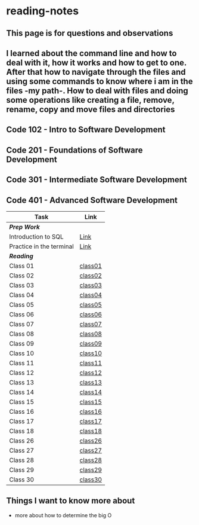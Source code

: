 # reading-notes
**This page is for questions and observations**
---
**I learned about the command line and how to deal with it, how it works and how to get to one.
After that how to navigate through the files and using some commands to know where i am in the files -my path-.
How to deal with files and doing some operations like creating a file, remove, rename, copy and move files and directories**
---

## Code 102 - Intro to Software Development
## Code 201 - Foundations of Software Development
## Code 301 - Intermediate Software Development
## Code 401 - Advanced Software Development

|Task|Link|
|----|----|
|***Prep Work***|
|Introduction to SQL|[Link](./prep/IntroductionToSQL/IntroductionToSQL.md)|
|Practice in the terminal|[Link](./prep/PracticeInTheTerminal/PracticeInTheTerminal.md)|
|***Reading***|
|Class 01|[class01](https://refa3e99.github.io/reading-notes/readingClasses/class01.html)|
|Class 02|[class02](https://refa3e99.github.io/reading-notes/readingClasses/class02.html)|
|Class 03|[class03](https://refa3e99.github.io/reading-notes/readingClasses/class03.html)|
|Class 04|[class04](https://refa3e99.github.io/reading-notes/readingClasses/class04.html)|
|Class 05|[class05](https://refa3e99.github.io/reading-notes/readingClasses/class05.html)|
|Class 06|[class06](https://refa3e99.github.io/reading-notes/readingClasses/class06.html)|
|Class 07|[class07](https://refa3e99.github.io/reading-notes/readingClasses/class07.html)|
|Class 08|[class08](https://refa3e99.github.io/reading-notes/readingClasses/class08.html)|
|Class 09|[class09](https://refa3e99.github.io/reading-notes/readingClasses/class09.html)|
|Class 10|[class10](https://refa3e99.github.io/reading-notes/readingClasses/class10.html)|
|Class 11|[class11](https://refa3e99.github.io/reading-notes/class11.html)|
|Class 12|[class12](https://refa3e99.github.io/reading-notes/readingClasses/class12.html)|
|Class 13|[class13](https://refa3e99.github.io/reading-notes/readingClasses/class13.html)|
|Class 14|[class14](https://refa3e99.github.io/reading-notes/readingClasses/class14.html)|
|Class 15|[class15](https://refa3e99.github.io/reading-notes/readingClasses/class15.html)|
|Class 16|[class16](https://refa3e99.github.io/reading-notes/readingClasses/class16.html)|
|Class 17|[class17](https://refa3e99.github.io/reading-notes/readingClasses/class17.html)|
|Class 18|[class18](https://refa3e99.github.io/reading-notes/readingClasses/class18.html)|
|Class 26|[class26](https://refa3e99.github.io/reading-notes/readingClasses/Class26.html)|
|Class 27|[class27](https://refa3e99.github.io/reading-notes/readingClasses/Class27.html)|
|Class 28|[class28](https://refa3e99.github.io/reading-notes/readingClasses/class28.html)|
|Class 29|[class29](https://refa3e99.github.io/reading-notes/readingClasses/class29.html)|
|Class 30|[class30](https://refa3e99.github.io/reading-notes/readingClasses/class30.html)|
## Things I want to know more about
- more about how to determine the big O
